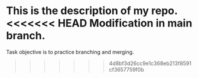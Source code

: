 This is the description of my repo.
<<<<<<< HEAD
 Modification in main branch.
=======
Task objective is to practice branching and merging.
>>>>>>> 4d8bf3d26cc9e1c368eb213f8591cf3657759f0b
